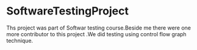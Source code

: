 # SoftwareTestingProject
Ths project was part of Softwar testing course.Beside me there were one more contributor to this project .We did testing using control flow graph technique.
